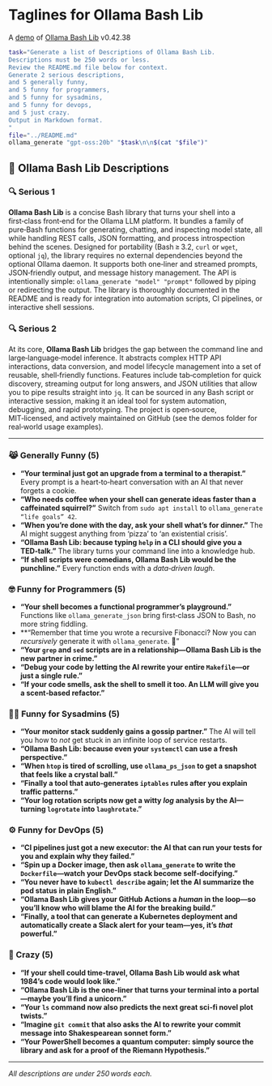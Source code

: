 # Taglines for Ollama Bash Lib

A [demo](../README.md#demos) of [Ollama Bash Lib](https://github.com/attogram/ollama-bash-lib) v0.42.38


```bash
task="Generate a list of Descriptions of Ollama Bash Lib.
Descriptions must be 250 words or less.
Review the README.md file below for context.
Generate 2 serious descriptions,
and 5 generally funny,
and 5 funny for programmers,
and 5 funny for sysadmins,
and 5 funny for devops,
and 5 just crazy.
Output in Markdown format.
"
file="../README.md"
ollama_generate "gpt-oss:20b" "$task\n\n$(cat "$file")"
```
## 🤖 Ollama Bash Lib Descriptions

### 🔍 Serious 1  
**Ollama Bash Lib** is a concise Bash library that turns your shell into a first‑class front‑end for the Ollama LLM platform. It bundles a family of pure‑Bash functions for generating, chatting, and inspecting model state, all while handling REST calls, JSON formatting, and process introspection behind the scenes. Designed for portability (Bash ≥ 3.2, `curl` or `wget`, optional `jq`), the library requires no external dependencies beyond the optional Ollama daemon. It supports both one‑liner and streamed prompts, JSON‑friendly output, and message history management. The API is intentionally simple: `ollama_generate "model" "prompt"` followed by piping or redirecting the output. The library is thoroughly documented in the README and is ready for integration into automation scripts, CI pipelines, or interactive shell sessions.

### 🔍 Serious 2  
At its core, **Ollama Bash Lib** bridges the gap between the command line and large‑language‑model inference. It abstracts complex HTTP API interactions, data conversion, and model lifecycle management into a set of reusable, shell‑friendly functions. Features include tab‑completion for quick discovery, streaming output for long answers, and JSON utilities that allow you to pipe results straight into `jq`. It can be sourced in any Bash script or interactive session, making it an ideal tool for system automation, debugging, and rapid prototyping. The project is open‑source, MIT‑licensed, and actively maintained on GitHub (see the demos folder for real‑world usage examples).

---

### 😹 Generally Funny (5)
- **“Your terminal just got an upgrade from a terminal to a therapist.”**  Every prompt is a heart‑to‑heart conversation with an AI that never forgets a cookie.
- **“Who needs coffee when your shell can generate ideas faster than a caffeinated squirrel?”**  Switch from `sudo apt install` to `ollama_generate “life goals” 42`.
- **“When you’re done with the day, ask your shell what’s for dinner.”**  The AI might suggest anything from ‘pizza’ to ‘an existential crisis’.
- **“Ollama Bash Lib: because typing `help` in a CLI should give you a TED‑talk.”**  The library turns your command line into a knowledge hub.
- **“If shell scripts were comedians, Ollama Bash Lib would be the punchline.”**  Every function ends with a *data‑driven laugh*.

### 🤓 Funny for Programmers (5)
- **“Your shell becomes a functional programmer’s playground.”**  Functions like `ollama_generate_json` bring first‑class JSON to Bash, no more string fiddling.
- **“Remember that time you wrote a recursive Fibonacci? Now you can *recursively* generate it with `ollama_generate`. 🎲”
- **“Your `grep` and `sed` scripts are in a relationship—Ollama Bash Lib is the new partner in crime.”**
- **“Debug your code by letting the AI rewrite your entire `Makefile`—or just a single rule.”**
- **“If your code smells, ask the shell to smell it too. An LLM will give you a scent‑based refactor.”**

### 👷‍♂️ Funny for Sysadmins (5)
- **“Your monitor stack suddenly gains a gossip partner.”**  The AI will tell you how to *not* get stuck in an infinite loop of service restarts.
- **“Ollama Bash Lib: because even your `systemctl` can use a fresh perspective.”**
- **“When `htop` is tired of scrolling, use `ollama_ps_json` to get a snapshot that feels like a crystal ball.”**
- **“Finally a tool that auto‑generates `iptables` rules after you explain traffic patterns.”**
- **“Your log rotation scripts now get a witty *log* analysis by the AI—turning `logrotate` into `laughrotate`.”**

### ⚙️ Funny for DevOps (5)
- **“CI pipelines just got a new executor: the AI that can run your tests for you and explain why they failed.”**
- **“Spin up a Docker image, then ask `ollama_generate` to write the `Dockerfile`—watch your DevOps stack become self‑docifying.”**
- **“You never have to `kubectl describe` again; let the AI summarize the pod status in plain English.”**
- **“Ollama Bash Lib gives your GitHub Actions a *human* in the loop—so you’ll know who will blame the AI for the breaking build.”**
- **“Finally, a tool that can generate a Kubernetes deployment and automatically create a Slack alert for your team—yes, it’s *that* powerful.”**

### 🚀 Crazy (5)
- **“If your shell could time‑travel, Ollama Bash Lib would ask what 1984’s code would look like.”**
- **“Ollama Bash Lib is the one‑liner that turns your terminal into a portal—maybe you’ll find a unicorn.”**
- **“Your `ls` command now also predicts the next great sci‑fi novel plot twists.”**
- **“Imagine `git commit` that also asks the AI to rewrite your commit message into Shakespearean sonnet form.”**
- **“Your PowerShell becomes a quantum computer: simply source the library and ask for a proof of the Riemann Hypothesis.”**

---

*All descriptions are under 250 words each.*

